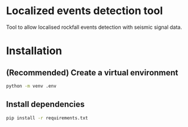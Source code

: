 # Localized events detection tool

Tool to allow localised rockfall events detection with seismic signal data.

# Installation

## (Recommended) Create a virtual environment

```bash
python -m venv .env
```

## Install dependencies

```bash
pip install -r requirements.txt
```
